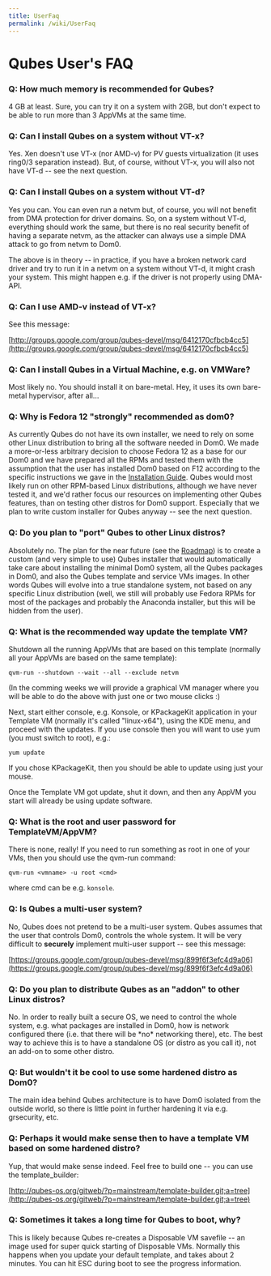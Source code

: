 ```yaml
---
title: UserFaq
permalink: /wiki/UserFaq
---
```


Qubes User's FAQ
================

### Q: How much memory is recommended for Qubes?

4 GB at least. Sure, you can try it on a system with 2GB, but don't expect to be able to run more than 3 AppVMs at the same time.

### Q: Can I install Qubes on a system without VT-x?

Yes. Xen doesn't use VT-x (nor AMD-v) for PV guests virtualization (it uses ring0/3 separation instead). But, of course, without VT-x, you will also not have VT-d -- see the next question.

### Q: Can I install Qubes on a system without VT-d?

Yes you can. You can even run a netvm but, of course, you will not benefit from DMA protection for driver domains. So, on a system without VT-d, everything should work the same, but there is no real security benefit of having a separate netvm, as the attacker can always use a simple DMA attack to go from netvm to Dom0.

The above is in theory -- in practice, if you have a broken network card driver and try to run it in a netvm on a system without VT-d, it might crash your system. This might happen e.g. if the driver is not properly using DMA-API.

### Q: Can I use AMD-v instead of VT-x?

See this message:

[​http://groups.google.com/group/qubes-devel/msg/6412170cfbcb4cc5](http://groups.google.com/group/qubes-devel/msg/6412170cfbcb4cc5)

### Q: Can I install Qubes in a Virtual Machine, e.g. on VMWare?

Most likely no. You should install it on bare-metal. Hey, it uses its own bare-metal hypervisor, after all...

### Q: Why is Fedora 12 "strongly" recommended as dom0?

As currently Qubes do not have its own installer, we need to rely on some other Linux distribution to bring all the software needed in Dom0. We made a more-or-less arbitrary decision to choose Fedora 12 as a base for our Dom0 and we have prepared all the RPMs and tested them with the assumption that the user has installed Dom0 based on F12 according to the specific instructions we gave in the [Installation Guide](/wiki/InstallationGuide). Qubes would most likely run on other RPM-based Linux distributions, although we have never tested it, and we'd rather focus our resources on implementing other Qubes features, than on testing other distros for Dom0 support. Especially that we plan to write custom installer for Qubes anyway -- see the next question.

### Q: Do you plan to "port" Qubes to other Linux distros?

Absolutely no. The plan for the near future (see the [​Roadmap](https://www.qubes-os.org/trac/roadmap)) is to create a custom (and very simple to use) Qubes installer that would automatically take care about installing the minimal Dom0 system, all the Qubes packages in Dom0, and also the Qubes template and service VMs images. In other words Qubes will evolve into a true standalone system, not based on any specific Linux distribution (well, we still will probably use Fedora RPMs for most of the packages and probably the Anaconda installer, but this will be hidden from the user).

### Q: What is the recommended way update the template VM?

Shutdown all the running AppVMs that are based on this template (normally all your AppVMs are based on the same template):

``` {.wiki}
qvm-run --shutdown --wait --all --exclude netvm
```

(In the comming weeks we will provide a graphical VM manager where you will be able to do the above with just one or two mouse clicks :)

Next, start either console, e.g. Konsole, or KPackageKit application in your Template VM (normally it's called "linux-x64"), using the KDE menu, and proceed with the updates. If you use console then you will want to use yum (you must switch to root), e.g.:

``` {.wiki}
yum update
```

If you chose KPackageKit, then you should be able to update using just your mouse.

Once the Template VM got update, shut it down, and then any AppVM you start will already be using update software.

### Q: What is the root and user password for TemplateVM/AppVM?

There is none, really! If you need to run something as root in one of your VMs, then you should use the qvm-run command:

``` {.wiki}
qvm-run <vmname> -u root <cmd>
```

where cmd can be e.g. ```konsole```.

### Q: Is Qubes a multi-user system?

No, Qubes does not pretend to be a multi-user system. Qubes assumes that the user that controls Dom0, controls the whole system. It will be very difficult to **securely** implement multi-user support -- see this message:

[​https://groups.google.com/group/qubes-devel/msg/899f6f3efc4d9a06](https://groups.google.com/group/qubes-devel/msg/899f6f3efc4d9a06)

### Q: Do you plan to distribute Qubes as an "addon" to other Linux distros?

No. In order to really built a secure OS, we need to control the whole system, e.g. what packages are installed in Dom0, how is network configured there (i.e. that there will be \*no\* networking there), etc. The best way to achieve this is to have a standalone OS (or distro as you call it), not an add-on to some other distro.

### Q: But wouldn't it be cool to use some hardened distro as Dom0?

The main idea behind Qubes architecture is to have Dom0 isolated from the outside world, so there is little point in further hardening it via e.g. grsecurity, etc.

### Q: Perhaps it would make sense then to have a template VM based on some hardened distro?

Yup, that would make sense indeed. Feel free to build one -- you can use the template\_builder:

[​http://qubes-os.org/gitweb/?p=mainstream/template-builder.git;a=tree](http://qubes-os.org/gitweb/?p=mainstream/template-builder.git;a=tree)

### Q: Sometimes it takes a long time for Qubes to boot, why?

This is likely because Qubes re-creates a Disposable VM savefile -- an image used for super quick starting of Disposable VMs. Normally this happens when you update your default template, and takes about 2 minutes. You can hit ESC during boot to see the progress information.
